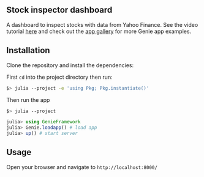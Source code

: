 ## Stock inspector dashboard

A dashboard to inspect stocks with data from Yahoo Finance. See the video tutorial [here](https://www.youtube.com/watch?v=4ypKzNagGXk) and check out the [app gallery](https://learn.genieframework.com/app-gallery) for more Genie app examples.

## Installation

Clone the repository and install the dependencies:

First `cd` into the project directory then run:

```bash
$> julia --project -e 'using Pkg; Pkg.instantiate()'
```

Then run the app

```bash
$> julia --project
```

```julia
julia> using GenieFramework
julia> Genie.loadapp() # load app
julia> up() # start server
```

## Usage

Open your browser and navigate to `http://localhost:8000/`
